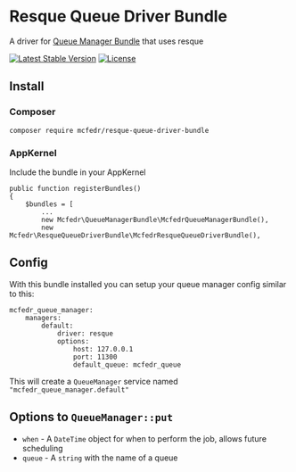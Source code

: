 # Resque Queue Driver Bundle

A driver for [Queue Manager Bundle](https://github.com/mcfedr/queue-manager-bundle) that uses resque

[![Latest Stable Version](https://poser.pugx.org/mcfedr/resque-queue-driver-bundle/v/stable.png)](https://packagist.org/packages/mcfedr/resque-queue-driver-bundle)
[![License](https://poser.pugx.org/mcfedr/resque-queue-driver-bundle/license.png)](https://packagist.org/packages/mcfedr/resque-queue-driver-bundle)

## Install

### Composer

    composer require mcfedr/resque-queue-driver-bundle

### AppKernel

Include the bundle in your AppKernel

    public function registerBundles()
    {
        $bundles = [
            ...
            new Mcfedr\QueueManagerBundle\McfedrQueueManagerBundle(),
            new Mcfedr\ResqueQueueDriverBundle\McfedrResqueQueueDriverBundle(),

## Config

With this bundle installed you can setup your queue manager config similar to this:

    mcfedr_queue_manager:
        managers:
            default:
                driver: resque
                options:
                    host: 127.0.0.1
                    port: 11300
                    default_queue: mcfedr_queue

This will create a `QueueManager` service named `"mcfedr_queue_manager.default"`

## Options to `QueueManager::put`

* `when` - A `DateTime` object for when to perform the job, allows future scheduling
* `queue` - A `string` with the name of a queue
